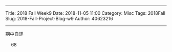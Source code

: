 ---
Title: 2018 Fall Week9
Date: 2018-11-05 11:00
Category: Misc
Tags: 2018Fall
Slug: 2018-Fall-Project-Blog-w9
Author: 40623216



<!-- PELICAN_END_SUMMARY -->


----

期中自評

　  68

